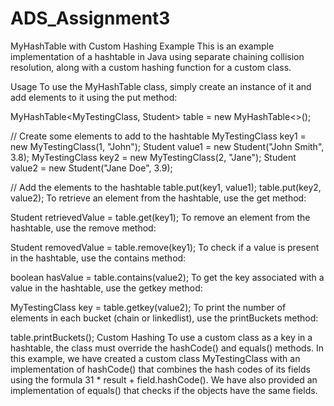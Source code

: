 # ADS_Assignment3
MyHashTable with Custom Hashing Example
This is an example implementation of a hashtable in Java using separate chaining collision resolution, along with a custom hashing function for a custom class.

Usage
To use the MyHashTable class, simply create an instance of it and add elements to it using the put method:

MyHashTable<MyTestingClass, Student> table = new MyHashTable<>();

// Create some elements to add to the hashtable
MyTestingClass key1 = new MyTestingClass(1, "John");
Student value1 = new Student("John Smith", 3.8);
MyTestingClass key2 = new MyTestingClass(2, "Jane");
Student value2 = new Student("Jane Doe", 3.9);

// Add the elements to the hashtable
table.put(key1, value1);
table.put(key2, value2);
To retrieve an element from the hashtable, use the get method:

Student retrievedValue = table.get(key1);
To remove an element from the hashtable, use the remove method:

Student removedValue = table.remove(key1);
To check if a value is present in the hashtable, use the contains method:

boolean hasValue = table.contains(value2);
To get the key associated with a value in the hashtable, use the getkey method:

MyTestingClass key = table.getkey(value2);
To print the number of elements in each bucket (chain or linkedlist), use the printBuckets method:

table.printBuckets();
Custom Hashing
To use a custom class as a key in a hashtable, the class must override the hashCode() and equals() methods. In this example, we have created a custom class MyTestingClass with an implementation of hashCode() that combines the hash codes of its fields using the formula 31 * result + field.hashCode(). We have also provided an implementation of equals() that checks if the objects have the same fields.
